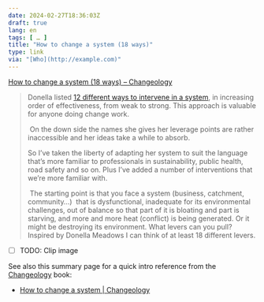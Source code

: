 ```yaml
---
date: 2024-02-27T18:36:03Z
draft: true
lang: en
tags: [ … ]
title: "How to change a system (18 ways)"
type: link
via: "[Who](http://example.com)"
---
```


[How to change a system (18 ways) – Changeology](https://www.enablingchange.com.au/blog/strategy-2/how-to-change-a-system/)

> Donella listed [12 different ways to intervene in a system](http://www.donellameadows.org/archives/leverage-points-places-to-intervene-in-a-system/), in increasing order of effectiveness, from weak to strong. This approach is valuable for anyone doing change work.
>
>  On the down side the names she gives her leverage points are rather inaccessible and her ideas take a while to absorb. 
>
> So I’ve taken the liberty of adapting her system to suit the language that’s more familiar to professionals in sustainability, public health, road safety and so on. Plus I’ve added a number of interventions that we’re more familiar with.
>
>  The starting point is that you face a system (business, catchment, community…)  that is dysfunctional, inadequate for its environmental challenges, out of balance so that part of it is bloating and part is starving, and more and more heat (conflict) is being generated. Or it might be destroying its environment. What levers can you pull? Inspired by Donella Meadows I can think of at least 18 different levers.



* [ ] TODO: Clip image



See also this summary page for a quick intro reference from the [Changeology](https://www.enablingchange.com.au/htctw.php) book:

* [How to change a system | Changeology](https://www.enablingchange.com.au/systems.php)
